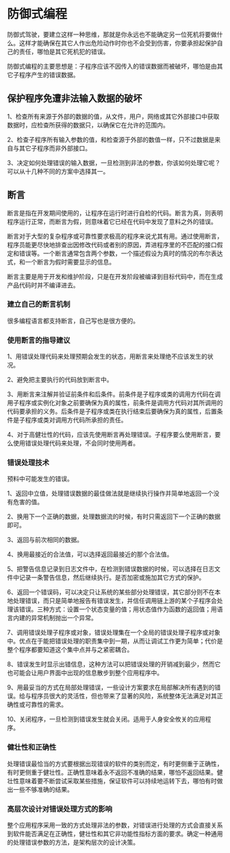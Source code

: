 # 防御式编程

防御式驾驶，要建立这样一种思维，那就是你永远也不能确定另一位死机将要做什么。这样才能确保在其它人作出危险动作时你也不会受到伤害，你要承担起保护自己的责任，哪怕是其它死机犯的错误。

防御式编程的主要思想是：子程序应该不因传入的错误数据而被破坏，哪怕是由其它子程序产生的错误数据。

## 保护程序免遭非法输入数据的破坏

1、检查所有来源于外部的数据的值，从文件，用户，网络或其它外部接口中获取数据时，应检查所获得的数据只，以确保它在允许的范围内。

2、检查子程序所有输入参数的值，和检查源于外部的数值一样，只不过数据是来自与其它子程序而非外部接口。

3、决定如何处理错误的输入数据，一旦检测到非法的参数，你该如何处理它呢？可以从十几种不同的方案中选择其一。

## 断言

断言是指在开发期间使用的，让程序在运行时进行自检的代码。断言为真，则表明程序运行正常，而断言为假，则意味着它已经在代码中发现了意料之外的错误。

断言对于大型的复杂程序或可靠性要求极高的程序来说尤其有用。通过使用断言，程序员能更尽快地排查出因修改代码或者别的原因，弄进程序里的不匹配的接口假定和错误等。一个断言通常包含两个参数，一个描述假设为真时的情况的布尔表达式，和一个断言为假时需要显示的信息。

断言主要是用于开发和维护阶段，只是在开发阶段被编译到目标代码中，而在生成产品代码时并不编译进去。


### 建立自己的断言机制

很多编程语言都支持断言，自己写也是很方便的。

### 使用断言的指导建议

1、用错误处理代码来处理预期会发生的状态，用断言来处理绝不应该发生的状况。

2、避免把主要执行的代码放到断言中。

3、用断言来注解并验证前条件和后条件。前条件是子程序或类的调用方代码在调用子程序或实例化对象之前要确保为真的属性，前条件是调用方代码对其所调用的代码要承担的义务。后条件是子程序或类在执行结束后要确保为真的属性，后置条件是子程序或类对调用方代码所承担的责任。

4、对于高健壮性的代码，应该先使用断言再处理错误。子程序要么使用断言，要么使用错误处理代码来处理，不会同时使用两者。

### 错误处理技术

预料中可能发生的错误。

1、返回中立值，处理错误数据的最佳做法就是继续执行操作并简单地返回一个没有危害的值。

2、换用下一个正确的数据，处理数据流的时候，有时只需返回下一个正确的数据即可。

3、返回与前次相同的数据。

4、换用最接近的合法值，可以选择返回最接近的那个合法值。

5、把警告信息记录到日志文件中，在检测到错误数据的时候，可以选择在日志文件中记录一条警告信息，然后继续执行。是否加密或施加其它方式的保护。

6、返回一个错误码，可以决定只让系统的某些部分处理错误，其它部分则不在本地处理错误，而只是简单地报告有错误发生，并信任调用链上游的某个子程序会处理该错误。三种方式：设置一个状态变量的值；用状态值作为函数的返回值；用语言内建的异常机制抛出一个异常。

7、调用错误处理子程序或对象，错误处理集在一个全局的错误处理子程序或对象中。优点在于能把错误处理的职责集中到一期，从而让调试工作更为简单；代价是整个程序都要知道这个集中点并与之紧密耦合。

8、错误发生时显示出错信息，这种方法可以把错误处理的开销减到最少，然而它也可能会让用户界面中出现的信息散步到整个应用程序中。

9、用最妥当的方式在局部处理错误，一些设计方案要求在局部解决所有遇到的错误。给与程序员很大的灵活性，但也带来了显著的风险，系统整体无法满足对其正确性或可靠性的需求。

10、关闭程序，一旦检测到错误发生就会关闭。适用于人身安全攸关的应用程序。

### 健壮性和正确性

处理错误最恰当的方式要根据出现错误的软件的类别而定，有时更侧重于正确性，有时更侧重于健壮性。正确性意味着永不返回不准确的结果，哪怕不返回结果。健壮性意味着要不断尝试采取某些措施，保证软件可以持续地运转下去，哪怕有时做出一些不够准确的结果。

### 高层次设计对错误处理方式的影响

整个应用程序采用一致的方式处理非法的参数，对错误进行处理的方式会直接关系到软件能否满足在正确性，健壮性和其它非功能性指标方面的要求。确定一种通用的处理错误参数的方法，是架构层次的设计决策。

